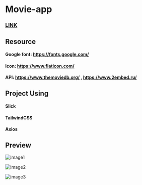 # Movie-app

### [LINK](bilimovies.netlify.app)

## Resource
#### Google font: https://fonts.google.com/

#### Icon: https://www.flaticon.com/

#### API: https://www.themoviedb.org/   ,  https://www.2embed.ru/
## Project Using
#### Slick
#### TailwindCSS
#### Axios
## Preview

![image1](https://user-images.githubusercontent.com/62241342/146627330-ab495599-b2ba-4471-9c38-1f80b85adf3a.png)



![image2](https://user-images.githubusercontent.com/62241342/146627335-2f09db17-d7b5-402e-8c55-1ac2763ab62f.png)



![image3](https://user-images.githubusercontent.com/62241342/146627339-8e2f0ec1-b4c5-4454-a818-9b9e28ce942f.png)
